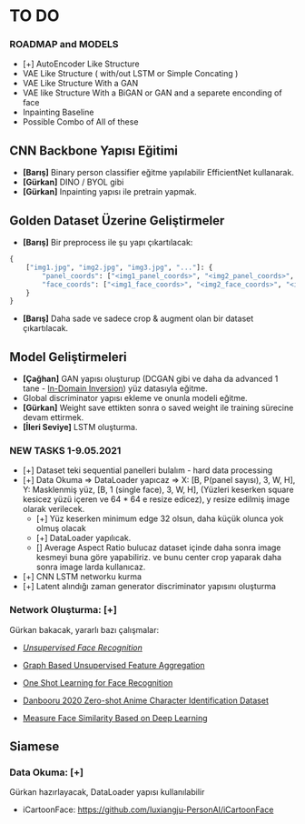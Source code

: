 
# TO DO

### ROADMAP and MODELS

- [+] AutoEncoder Like Structure 
- VAE Like Structure ( with/out LSTM or Simple Concating )
- VAE Like Structure With a GAN
- VAE like Structure With a BiGAN or GAN and a separete enconding of face 
- Inpainting Baseline
- Possible Combo of All of these

## CNN Backbone Yapısı Eğitimi

- **[Barış]** Binary person classifier eğitme yapılabilir EfficientNet kullanarak.
- **[Gürkan]** DINO / BYOL gibi 
- **[Gürkan]** Inpainting yapısı ile pretrain yapmak.

## Golden Dataset Üzerine Geliştirmeler

- **[Barış]** Bir preprocess ile şu yapı çıkartılacak: 

```python
{
    ["img1.jpg", "img2.jpg", "img3.jpg", "..."]: {
        "panel_coords": ["<img1_panel_coords>", "<img2_panel_coords>", "<img3_panel_coords>", "..."],
        "face_coords": ["<img1_face_coords>", "<img2_face_coords>", "<img3_face_coords>", "..."]
    }
}
```

- **[Barış]** Daha sade ve sadece crop & augment olan bir dataset çıkartılacak.

## Model Geliştirmeleri

- **[Çağhan]** GAN yapısı oluşturup (DCGAN gibi ve daha da advanced 1 tane - [In-Domain Inversion](https://github.com/genforce/idinvert_pytorch)) yüz datasıyla eğitme.
- Global discriminator yapısı ekleme ve onunla modeli eğitme.
- **[Gürkan]** Weight save ettikten sonra o saved weight ile training sürecine devam ettirmek.
- **[İleri Seviye]** LSTM oluşturma.


### NEW TASKS 1-9.05.2021

- [+] Dataset teki sequential panelleri bulalım - hard data processing 
- [+] Data Okuma => DataLoader yapıcaz => X: [B, P(panel sayısı), 3, W, H], Y: Masklenmiş yüz, [B, 1 (single face), 3, W, H], (Yüzleri keserken square kesicez yüzü içeren ve 64 * 64 e resize edicez), y resize edilmiş image olarak verilecek. 
	- [+] Yüz keserken minimum edge 32 olsun, daha küçük olunca yok olmuş olacak
	- [+] DataLoader yapılıcak.
	- [] Average Aspect Ratio bulucaz dataset içinde daha sonra image kesmeyi buna göre yapabiliriz. ve bunu center crop yaparak daha sonra image larda kullanıcaz. 
- [+] CNN LSTM networku kurma
- [+] Latent alındığı zaman generator discriminator yapısını oluşturma




### **Network Oluşturma:**  [+]

Gürkan bakacak, yararlı bazı çalışmalar:

- [*Unsupervised Face Recognition*](https://arxiv.org/pdf/1803.01260.pdf)

- [Graph Based Unsupervised Feature Aggregation](https://openaccess.thecvf.com/content_ICCVW_2019/papers/LSR/Cheng_A_Graph_Based_Unsupervised_Feature_Aggregation_for_Face_Recognition_ICCVW_2019_paper.pdf)

- [One Shot Learning for Face Recognition](https://github.com/avillemin/One-Shot-Learning-for-Face-Recognition)

- [Danbooru 2020 Zero-shot Anime Character Identification Dataset](https://github.com/kosuke1701/ZACI-20-dataset)

- [Measure Face Similarity Based on Deep Learning](http://www.diva-portal.se/smash/get/diva2:1361888/FULLTEXT01.pdf)


## Siamese

### **Data Okuma:** [+]

Gürkan hazırlayacak, DataLoader yapısı kullanılabilir 
- iCartoonFace: https://github.com/luxiangju-PersonAI/iCartoonFace